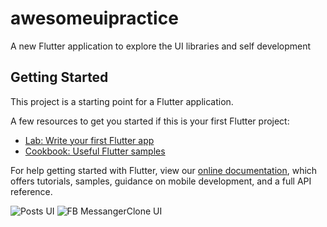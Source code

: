 # awesomeuipractice

A new Flutter application to explore the UI libraries and  self development

## Getting Started

This project is a starting point for a Flutter application.

A few resources to get you started if this is your first Flutter project:

- [Lab: Write your first Flutter app](https://flutter.dev/docs/get-started/codelab)
- [Cookbook: Useful Flutter samples](https://flutter.dev/docs/cookbook)

For help getting started with Flutter, view our
[online documentation](https://flutter.dev/docs), which offers tutorials,
samples, guidance on mobile development, and a full API reference.


![Posts UI](https://github.com/mohan083/FlutterUIPractice/blob/master/awesome_ui_practice/socaiPost.gif)
![FB MessangerClone UI](https://github.com/mohan083/FlutterUIPractice/blob/master/awesome_ui_practice/fbMessangerClone.gif)
